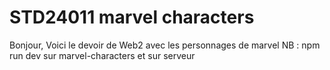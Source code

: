 # STD24011 marvel characters
Bonjour, Voici le devoir de Web2 avec les personnages de marvel
NB : npm run dev sur marvel-characters et sur serveur
